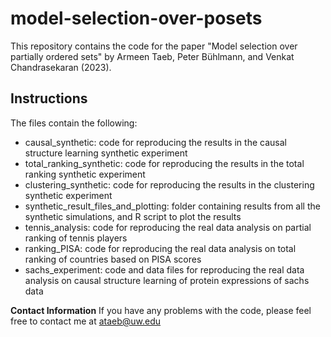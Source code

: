 # model-selection-over-posets

This repository contains the code for the paper "Model selection over partially ordered sets" by Armeen Taeb, Peter Bühlmann, and Venkat Chandrasekaran (2023).

## Instructions
The files contain the following:
- causal_synthetic: code for reproducing the results in the causal structure learning synthetic experiment
- total_ranking_synthetic: code for reproducing the results in the total ranking synthetic experiment
- clustering_synthetic: code for reproducing the results in the clustering synthetic experiment
- synthetic_result_files_and_plotting: folder containing results from all the synthetic simulations, and R script to plot the results
- tennis_analysis: code for reproducing the real data analysis on partial ranking of tennis players
- ranking_PISA: code for reproducing the real data analysis on total ranking of countries based on PISA scores
- sachs_experiment: code and data files for reproducing the real data analysis on causal structure learning of protein expressions of sachs data

**Contact Information**
If you have any problems with the code, please feel free to contact me at ataeb@uw.edu
